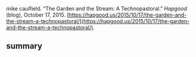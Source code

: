 mike caulfield. “The Garden and the Stream: A Technopastoral.” _Hapgood_ (blog), October 17, 2015. [https://hapgood.us/2015/10/17/the-garden-and-the-stream-a-technopastoral/](https://hapgood.us/2015/10/17/the-garden-and-the-stream-a-technopastoral/).

## summary


